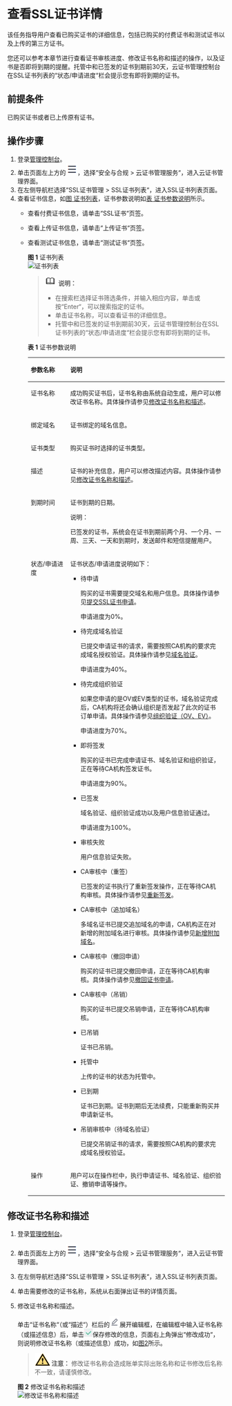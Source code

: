 # 查看SSL证书详情<a name="ccm_01_0050"></a>

该任务指导用户查看已购买证书的详细信息，包括已购买的付费证书和测试证书以及上传的第三方证书。

您还可以参考本章节进行查看证书审核进度、修改证书名称和描述的操作，以及证书是否即将到期的提醒。托管中和已签发的证书到期前30天，云证书管理控制台在SSL证书列表的“状态/申请进度“栏会提示您有即将到期的证书。

## 前提条件<a name="zh-cn_topic_0000001124519785_zh-cn_topic_0110866182_section556861155951"></a>

已购买证书或者已上传原有证书。

## 操作步骤<a name="zh-cn_topic_0000001124519785_zh-cn_topic_0110866182_section408105191602"></a>

1.  登录[管理控制台](https://console.huaweicloud.com/)。
2.  单击页面左上方的![](figures/icon-servicelist.png)，选择“安全与合规  \>  云证书管理服务“，进入云证书管理界面。
3.  在左侧导航栏选择“SSL证书管理 \> SSL证书列表“，进入SSL证书列表页面。
4.  查看证书信息，如[图 证书列表](#fig6932559386)，证书参数说明如[表 证书参数说明](#table8938458380)所示。
    -   查看付费证书信息，请单击“SSL证书“页签。
    -   查看上传证书信息，请单击“上传证书“页签。
    -   查看测试证书信息，请单击“测试证书“页签。

        **图 1**  证书列表<a name="fig6932559386"></a>  
        ![](figures/证书列表.png "证书列表")

        >![](public_sys-resources/icon-note.gif) **说明：** 
        >-   在搜索栏选择证书筛选条件，并输入相应内容，单击或按“Enter“，可以搜索指定的证书。
        >-   单击证书名称，可以查看证书的详细信息。
        >-   托管中和已签发的证书到期前30天，云证书管理控制台在SSL证书列表的“状态/申请进度“栏会提示您有即将到期的证书。

        **表 1**  证书参数说明

        <a name="table8938458380"></a>
        <table><thead align="left"><tr id="row129330563817"><th class="cellrowborder" valign="top" width="20%" id="mcps1.2.3.1.1"><p id="p16933857387"><a name="p16933857387"></a><a name="p16933857387"></a>参数名称</p>
        </th>
        <th class="cellrowborder" valign="top" width="80%" id="mcps1.2.3.1.2"><p id="p1193316533813"><a name="p1193316533813"></a><a name="p1193316533813"></a>说明</p>
        </th>
        </tr>
        </thead>
        <tbody><tr id="row893415173811"><td class="cellrowborder" valign="top" width="20%" headers="mcps1.2.3.1.1 "><p id="p13933145143813"><a name="p13933145143813"></a><a name="p13933145143813"></a>证书名称</p>
        </td>
        <td class="cellrowborder" valign="top" width="80%" headers="mcps1.2.3.1.2 "><p id="p16934357388"><a name="p16934357388"></a><a name="p16934357388"></a>成功购买证书后，证书名称由系统自动生成，用户可以修改证书名称。具体操作请参见<a href="#zh-cn_topic_0000001124519785_zh-cn_topic_0110866182_section7550844182213">修改证书名称和描述</a>。</p>
        </td>
        </tr>
        <tr id="row1393475183815"><td class="cellrowborder" valign="top" width="20%" headers="mcps1.2.3.1.1 "><p id="p79349511383"><a name="p79349511383"></a><a name="p79349511383"></a>绑定域名</p>
        </td>
        <td class="cellrowborder" valign="top" width="80%" headers="mcps1.2.3.1.2 "><p id="p209341652387"><a name="p209341652387"></a><a name="p209341652387"></a>证书绑定的域名信息。</p>
        </td>
        </tr>
        <tr id="row1593416519383"><td class="cellrowborder" valign="top" width="20%" headers="mcps1.2.3.1.1 "><p id="p5934155163818"><a name="p5934155163818"></a><a name="p5934155163818"></a>证书类型</p>
        </td>
        <td class="cellrowborder" valign="top" width="80%" headers="mcps1.2.3.1.2 "><p id="p893414533818"><a name="p893414533818"></a><a name="p893414533818"></a>购买证书时选择的证书类型。</p>
        </td>
        </tr>
        <tr id="row1193455133817"><td class="cellrowborder" valign="top" width="20%" headers="mcps1.2.3.1.1 "><p id="p12934145153811"><a name="p12934145153811"></a><a name="p12934145153811"></a>描述</p>
        </td>
        <td class="cellrowborder" valign="top" width="80%" headers="mcps1.2.3.1.2 "><p id="p1793420510386"><a name="p1793420510386"></a><a name="p1793420510386"></a>证书的补充信息，用户可以修改描述内容。具体操作请参见<a href="#zh-cn_topic_0000001124519785_zh-cn_topic_0110866182_section7550844182213">修改证书名称和描述</a>。</p>
        </td>
        </tr>
        <tr id="row1693410514383"><td class="cellrowborder" valign="top" width="20%" headers="mcps1.2.3.1.1 "><p id="p7934135123817"><a name="p7934135123817"></a><a name="p7934135123817"></a>到期时间</p>
        </td>
        <td class="cellrowborder" valign="top" width="80%" headers="mcps1.2.3.1.2 "><p id="p493413583813"><a name="p493413583813"></a><a name="p493413583813"></a>证书到期的日期。</p>
        <div class="note" id="note7934135183819"><a name="note7934135183819"></a><a name="note7934135183819"></a><span class="notetitle"> 说明： </span><div class="notebody"><p id="p49344515381"><a name="p49344515381"></a><a name="p49344515381"></a>已签发的证书，系统会在证书到期前两个月、一个月、一周、三天、一天和到期时，发送邮件和短信提醒用户。</p>
        </div></div>
        </td>
        </tr>
        <tr id="row393814513814"><td class="cellrowborder" valign="top" width="20%" headers="mcps1.2.3.1.1 "><p id="p89355563812"><a name="p89355563812"></a><a name="p89355563812"></a>状态/申请进度</p>
        </td>
        <td class="cellrowborder" valign="top" width="80%" headers="mcps1.2.3.1.2 "><p id="p393515563818"><a name="p393515563818"></a><a name="p393515563818"></a>证书状态/申请进度说明如下：</p>
        <a name="ul69381652389"></a><a name="ul69381652389"></a><ul id="ul69381652389"><li>待申请<p id="p119356593812"><a name="p119356593812"></a><a name="p119356593812"></a>购买的证书需要提交域名和用户信息。具体操作请参见<a href="提交SSL证书申请.md">提交SSL证书申请</a>。</p>
        <p id="p193575113814"><a name="p193575113814"></a><a name="p193575113814"></a>申请进度为0%。</p>
        </li><li>待完成域名验证<p id="p179368520389"><a name="p179368520389"></a><a name="p179368520389"></a>已提交申请证书的请求，需要按照CA机构的要求完成域名授权验证。具体操作请参见<a href="域名验证.md">域名验证</a>。</p>
        <p id="p16936458387"><a name="p16936458387"></a><a name="p16936458387"></a>申请进度为40%。</p>
        </li><li>待完成组织验证<p id="p179367512386"><a name="p179367512386"></a><a name="p179367512386"></a>如果您申请的是OV或EV类型的证书，域名验证完成后，CA机构将还会确认组织是否发起了此次的证书订单申请。具体操作请参见<a href="组织验证（OV-EV）.md">组织验证（OV、EV）</a>。</p>
        <p id="p1393617543814"><a name="p1393617543814"></a><a name="p1393617543814"></a>申请进度为70%。</p>
        </li><li>即将签发<p id="p79361658388"><a name="p79361658388"></a><a name="p79361658388"></a>购买的证书已完成申请证书、域名验证和组织验证，正在等待CA机构签发证书。</p>
        <p id="p1293610513384"><a name="p1293610513384"></a><a name="p1293610513384"></a>申请进度为90%。</p>
        </li><li>已签发<p id="p1593665173818"><a name="p1593665173818"></a><a name="p1593665173818"></a>域名验证、组织验证成功以及用户信息验证通过。</p>
        <p id="p1593615517383"><a name="p1593615517383"></a><a name="p1593615517383"></a>申请进度为100%。</p>
        </li><li>审核失败<p id="p6936125183819"><a name="p6936125183819"></a><a name="p6936125183819"></a>用户信息验证失败。</p>
        </li><li>CA审核中（重签）<p id="p093713543816"><a name="p093713543816"></a><a name="p093713543816"></a>已签发的证书执行了重新签发操作，正在等待CA机构审核。具体操作请参见<a href="重新签发.md">重新签发</a>。</p>
        </li><li>CA审核中（追加域名）<p id="p3937195143814"><a name="p3937195143814"></a><a name="p3937195143814"></a>多域名证书已提交追加域名的申请，CA机构正在对新增的附加域名进行审核。具体操作请参见<a href="新增附加域名.md">新增附加域名</a>。</p>
        </li><li>CA审核中（撤回申请）<p id="p13937165203817"><a name="p13937165203817"></a><a name="p13937165203817"></a>购买的证书已提交撤回申请，正在等待CA机构审核。具体操作请参见<a href="撤回SSL证书申请.md">撤回证书申请</a>。</p>
        </li><li>CA审核中（吊销）<p id="p9937558387"><a name="p9937558387"></a><a name="p9937558387"></a>购买的证书已提交吊销申请，正在等待CA机构审核。</p>
        </li><li>已吊销<p id="p1593714553816"><a name="p1593714553816"></a><a name="p1593714553816"></a>证书已吊销。</p>
        </li><li>托管中<p id="p39371523811"><a name="p39371523811"></a><a name="p39371523811"></a>上传的证书的状态为托管中。</p>
        </li><li>已到期<p id="p1693835143818"><a name="p1693835143818"></a><a name="p1693835143818"></a>证书已到期。证书到期后无法续费，只能重新购买并申请新证书。</p>
        </li><li>吊销审核中（待域名验证）<p id="p14938350389"><a name="p14938350389"></a><a name="p14938350389"></a>已提交吊销证书的请求，需要按照CA机构的要求完成域名授权验证。</p>
        </li></ul>
        </td>
        </tr>
        <tr id="row8938185173819"><td class="cellrowborder" valign="top" width="20%" headers="mcps1.2.3.1.1 "><p id="p1993815514387"><a name="p1993815514387"></a><a name="p1993815514387"></a>操作</p>
        </td>
        <td class="cellrowborder" valign="top" width="80%" headers="mcps1.2.3.1.2 "><p id="p1793895153820"><a name="p1793895153820"></a><a name="p1793895153820"></a>用户可以在操作栏中，执行申请证书、域名验证、组织验证、撤销申请等操作。</p>
        </td>
        </tr>
        </tbody>
        </table>

## 修改证书名称和描述<a name="zh-cn_topic_0000001124519785_zh-cn_topic_0110866182_section7550844182213"></a>

1.  登录[管理控制台](https://console.huaweicloud.com/)。
2.  单击页面左上方的![](figures/icon-servicelist.png)，选择“安全与合规  \>  云证书管理服务“，进入云证书管理界面。
3.  在左侧导航栏选择“SSL证书管理 \> SSL证书列表“，进入SSL证书列表页面。
4.  单击需要修改的证书名称，系统从右面弹出证书的详情页面。
5.  修改证书名称和描述。

    单击“证书名称“（或“描述“）栏后的![](figures/icon-edit.png)展开编辑框，在编辑框中输入证书名称（或描述信息）后，单击![](figures/icon-complete.png)保存修改的信息，页面右上角弹出“修改成功“，则说明修改证书名称（或描述信息）成功，如[图2](#zh-cn_topic_0000001124519785_zh-cn_topic_0110866182_fig989510710273)所示。

    >![](public_sys-resources/icon-caution.gif) **注意：** 
    >修改证书名称会造成账单实际出账名称和证书修改后名称不一致，请谨慎修改。

    **图 2**  修改证书名称和描述<a name="zh-cn_topic_0000001124519785_zh-cn_topic_0110866182_fig989510710273"></a>  
    ![](figures/修改证书名称和描述.png "修改证书名称和描述")

